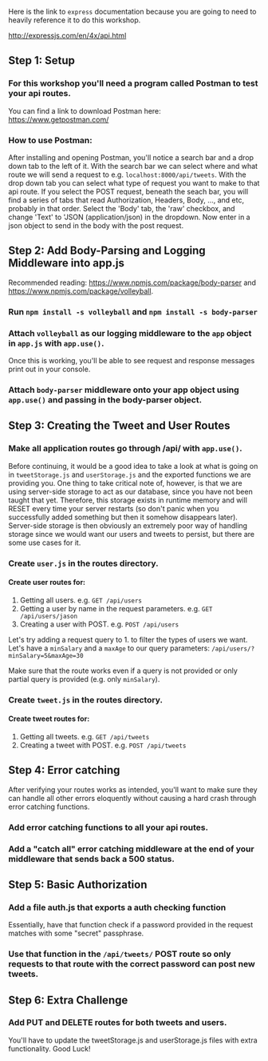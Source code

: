 Here is the link to `express` documentation because you are going to need to heavily reference it to do this workshop.

http://expressjs.com/en/4x/api.html

## Step 1: Setup

### For this workshop you'll need a program called Postman to test your api routes.

You can find a link to download Postman here: https://www.getpostman.com/

### How to use Postman:

After installing and opening Postman, you'll notice a search bar and a drop down tab to the left of it. With the search bar we can select where and what route we will send a request to e.g. `localhost:8000/api/tweets`. With the drop down tab you can select what type of request you want to make to that api route. If you select the POST request, beneath the seach bar, you will find a series of tabs that read Authorization, Headers, Body, ..., and etc, probably in that order. Select the 'Body' tab, the 'raw' checkbox, and change 'Text' to 'JSON (application/json) in the dropdown. Now enter in a json object to send in the body with the post request.

## Step 2: Add Body-Parsing and Logging Middleware into app.js

Recommended reading: https://www.npmjs.com/package/body-parser and https://www.npmjs.com/package/volleyball.

### Run `npm install -s volleyball` and `npm install -s body-parser`

### Attach `volleyball` as our logging middleware to the `app` object in `app.js` with `app.use()`.

Once this is working, you'll be able to see request and response messages print out in your console.

### Attach `body-parser` middleware onto your app object using `app.use()` and passing in the body-parser object.

## Step 3: Creating the Tweet and User Routes

### Make all application routes go through /api/ with `app.use()`.

Before continuing, it would be a good idea to take a look at what is going on in `tweetStorage.js` and `userStorage.js` and the exported functions we are providing you. One thing to take critical note of, however, is that we are using server-side storage to act as our database, since you have not been taught that yet. Therefore, this storage exists in runtime memory and will RESET every time your server restarts (so don't panic when you successfully added something but then it somehow disappears later). Server-side storage is then obviously an extremely poor way of handling storage since we would want our users and tweets to persist, but there are some use cases for it. 

### Create `user.js` in the routes directory.

#### Create user routes for:
1. Getting all users. e.g. `GET /api/users`
2. Getting a user by name in the request parameters. e.g. `GET /api/users/jason`
3. Creating a user with POST. e.g. `POST /api/users`

Let's try adding a request query to 1. to filter the types of users we want. Let's have a `minSalary` and a `maxAge` to our query parameters: `/api/users/?minSalary=5&maxAge=30`

Make sure that the route works even if a query is not provided or only partial query is provided (e.g. only `minSalary`).

### Create `tweet.js` in the routes directory.

#### Create tweet routes for:
1. Getting all tweets. e.g. `GET /api/tweets`
2. Creating a tweet with POST. e.g. `POST /api/tweets`

## Step 4: Error catching

After verifying your routes works as intended, you'll want to make sure they can handle all other errors eloquently without causing a hard crash through error catching functions.

### Add error catching functions to all your api routes.

### Add a "catch all" error catching middleware at the end of your middleware that sends back a 500 status.

## Step 5: Basic Authorization

### Add a file auth.js that exports a auth checking function

Essentially, have that function check if a password provided in the request matches with some "secret" passphrase.

### Use that function in the `/api/tweets/` POST route so only requests to that route with the correct password can post new tweets.

## Step 6: Extra Challenge

### Add PUT and DELETE routes for both tweets and users.

You'll have to update the tweetStorage.js and userStorage.js files with extra functionality. Good Luck!
